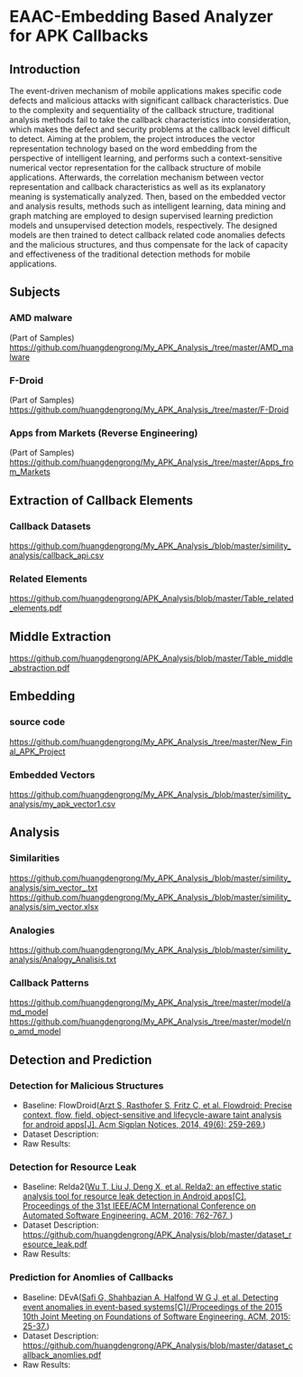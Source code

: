 # EAAC-Embedding Based Analyzer for APK Callbacks


## Introduction
The event-driven mechanism of mobile applications makes specific code defects and malicious attacks with significant callback characteristics. Due to the complexity and sequentiality of the callback structure, traditional analysis methods fail to take the callback characteristics into consideration, which makes the defect and security problems at the callback level difficult to detect. Aiming at the problem, the project introduces the vector representation technology based on the word embedding from the perspective of intelligent learning, and performs such a context-sensitive numerical vector representation for the callback structure of mobile applications. Afterwards, the correlation mechanism between vector representation and callback characteristics as well as its explanatory meaning is systematically analyzed. Then, based on the embedded vector and analysis results, methods such as intelligent learning, data mining and graph matching are employed to design supervised learning prediction models and unsupervised detection models, respectively. The designed models are then trained to detect callback related code anomalies defects and the malicious structures, and thus compensate for the lack of capacity and effectiveness of the traditional detection methods for mobile applications.

## Subjects
### AMD malware 
(Part of Samples)
https://github.com/huangdengrong/My_APK_Analysis_/tree/master/AMD_malware
### F-Droid
(Part of Samples)
https://github.com/huangdengrong/My_APK_Analysis_/tree/master/F-Droid
### Apps from Markets (Reverse Engineering)
(Part of Samples)
https://github.com/huangdengrong/My_APK_Analysis_/tree/master/Apps_from_Markets

## Extraction of Callback Elements 
### Callback Datasets
https://github.com/huangdengrong/My_APK_Analysis_/blob/master/simility_analysis/callback_api.csv
### Related Elements
https://github.com/huangdengrong/APK_Analysis/blob/master/Table_related_elements.pdf

## Middle Extraction
https://github.com/huangdengrong/APK_Analysis/blob/master/Table_middle_abstraction.pdf

## Embedding
### source code
https://github.com/huangdengrong/My_APK_Analysis_/tree/master/New_Final_APK_Project
### Embedded Vectors
https://github.com/huangdengrong/My_APK_Analysis_/blob/master/simility_analysis/my_apk_vector1.csv

## Analysis
### Similarities
https://github.com/huangdengrong/My_APK_Analysis_/blob/master/simility_analysis/sim_vector_.txt
https://github.com/huangdengrong/My_APK_Analysis_/blob/master/simility_analysis/sim_vector.xlsx
### Analogies
https://github.com/huangdengrong/My_APK_Analysis_/blob/master/simility_analysis/Analogy_Analisis.txt
### Callback Patterns
https://github.com/huangdengrong/My_APK_Analysis_/tree/master/model/amd_model
https://github.com/huangdengrong/My_APK_Analysis_/tree/master/model/no_amd_model

## Detection and Prediction
### Detection for Malicious Structures
- Baseline: FlowDroid(<u>Arzt S, Rasthofer S, Fritz C, et al. Flowdroid: Precise context, flow, field, object-sensitive and lifecycle-aware taint analysis for android apps[J]. Acm Sigplan Notices, 2014, 49(6): 259-269.</u>)
- Dataset Description:
- Raw Results:

### Detection for Resource Leak
- Baseline: Relda2(<u>Wu T, Liu J, Deng X, et al. Relda2: an effective static analysis tool for resource leak detection in Android apps[C]. Proceedings of the 31st IEEE/ACM International Conference on Automated Software Engineering. ACM, 2016: 762-767. </u>)
- Dataset Description: https://github.com/huangdengrong/APK_Analysis/blob/master/dataset_resource_leak.pdf
- Raw Results:

### Prediction for Anomlies of Callbacks
- Baseline: DEvA(<u>Safi G, Shahbazian A, Halfond W G J, et al. Detecting event anomalies in event-based systems[C]//Proceedings of the 2015 10th Joint Meeting on Foundations of Software Engineering. ACM, 2015: 25-37.</u>)
- Dataset Description: https://github.com/huangdengrong/APK_Analysis/blob/master/dataset_callback_anomlies.pdf
- Raw Results:

